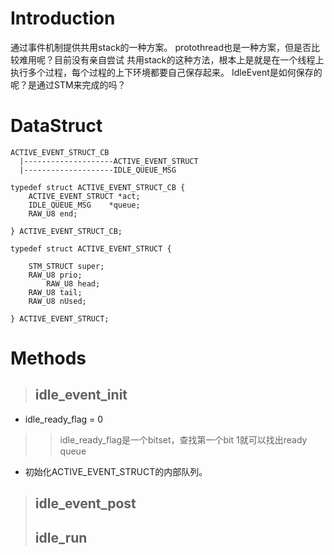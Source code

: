 # Introduction #

通过事件机制提供共用stack的一种方案。
protothread也是一种方案，但是否比较难用呢？目前没有亲自尝试
共用stack的这种方法，根本上是就是在一个线程上执行多个过程，每个过程的上下环境都要自己保存起来。
IdleEvent是如何保存的呢？是通过STM来完成的吗？
# DataStruct #
```
ACTIVE_EVENT_STRUCT_CB
  |--------------------ACTIVE_EVENT_STRUCT
  |--------------------IDLE_QUEUE_MSG
```
```
typedef struct ACTIVE_EVENT_STRUCT_CB {
    ACTIVE_EVENT_STRUCT *act;        
    IDLE_QUEUE_MSG    *queue;          
    RAW_U8 end;                 
	
} ACTIVE_EVENT_STRUCT_CB;

typedef struct ACTIVE_EVENT_STRUCT {

	STM_STRUCT super;            
	RAW_U8 prio;
        RAW_U8 head;
	RAW_U8 tail;
	RAW_U8 nUsed;

} ACTIVE_EVENT_STRUCT;

```
# Methods #

> ##  idle\_event\_init ## 
  * idle\_ready\_flag = 0
> > idle\_ready\_flag是一个bitset，查找第一个bit 1就可以找出ready queue
  * 初始化ACTIVE\_EVENT\_STRUCT的内部队列。

> ##  idle\_event\_post ## 
> ##  idle\_run ## 